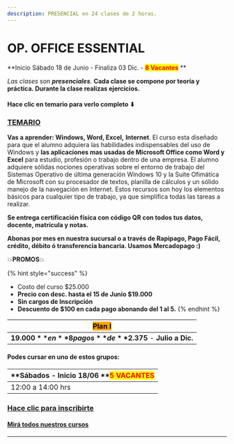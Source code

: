 ```yaml
---
description: PRESENCIAL en 24 clases de 2 horas.
---
```


# OP. OFFICE ESSENTIAL

**Inicio Sábado 18 de Junio - Finaliza 03 Dic. -  **<mark style="color:red;">**8 Vacantes**</mark>** **&#x20;

_Las clases son **presenciales**._ **Cada clase se compone por teoría y práctica. Durante la clase realizas ejercicios.**&#x20;

#### Hace clic en temario para verlo completo ⬇&#x20;

### [TEMARIO](https://app.gitbook.com/@iacquilmes/s/officessential/)

**Vas a aprender: Windows, Word, Excel,** **Internet**. El curso esta diseñado para que el alumno adquiera las habilidades indispensables del uso de Windows y **las aplicaciones mas usadas de Microsoft Office como Word y Excel** para estudio, profesión o trabajo dentro de una empresa. El alumno adquiere sólidas nociones operativas sobre el entorno de trabajo del Sistemas Operativo de última generación Windows 10 y la Suite Ofimática de Microsoft con su procesador de textos, planilla de cálculos y un sólido manejo de la navegación en Internet. Estos recursos son hoy los elementos básicos para cualquier tipo de trabajo, ya que simplifica todas las tareas a realizar.

**Se entrega certificación física con código QR con todos tus datos, docente, matrícula y notas.**&#x20;

**Abonas por mes en nuestra sucursal o a través de Rapipago, Pago Fácil, crédito, débito ó transferencia bancaria. Usamos Mercadopago :)**&#x20;

💥**PROMOS**💥&#x20;

{% hint style="success" %}
* Costo del curso $25.000
* **Precio con desc. hasta el 15 de Junio $19.000**
* **Sin cargos de Inscripción**
* **Descuento de $100 en cada pago abonando del 1 al 5.**&#x20;
{% endhint %}

| <mark style="background-color:orange;">**Plan I**</mark>     |
| ------------------------------------------------------------ |
| **$19.000** en **8 pagos** de **$2.375** - **Julio a Dic.**  |

#### Podes cursar en uno de estos grupos:

| **Sábados - Inicio 18/06   **<mark style="color:red;">**5 VACANTES**</mark> |
| --------------------------------------------------------------------------- |
| 12:00 a 14:00 hrs                                                           |

### [Hace clic para inscribirte](http://wa.me/5491164622877?text=Me%20interesa%20el%20curso%20de%20Office%20Essential)

#### [Mirá todos nuestros cursos](./)

****
